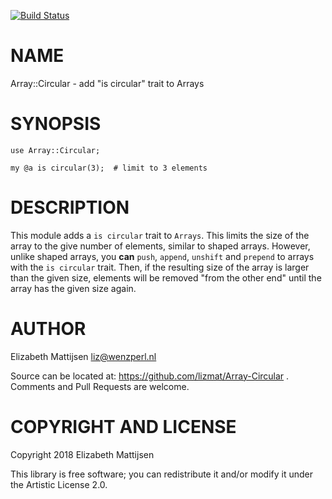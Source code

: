 [![Build Status](https://travis-ci.org/lizmat/Array-Circular.svg?branch=master)](https://travis-ci.org/lizmat/Array-Circular)

NAME
====

Array::Circular - add "is circular" trait to Arrays

SYNOPSIS
========

    use Array::Circular;

    my @a is circular(3);  # limit to 3 elements

DESCRIPTION
===========

This module adds a `is circular` trait to `Arrays`. This limits the size of the array to the give number of elements, similar to shaped arrays. However, unlike shaped arrays, you **can** `push`, `append`, `unshift` and `prepend` to arrays with the `is circular` trait. Then, if the resulting size of the array is larger than the given size, elements will be removed "from the other end" until the array has the given size again.

AUTHOR
======

Elizabeth Mattijsen <liz@wenzperl.nl>

Source can be located at: https://github.com/lizmat/Array-Circular . Comments and Pull Requests are welcome.

COPYRIGHT AND LICENSE
=====================

Copyright 2018 Elizabeth Mattijsen

This library is free software; you can redistribute it and/or modify it under the Artistic License 2.0.

